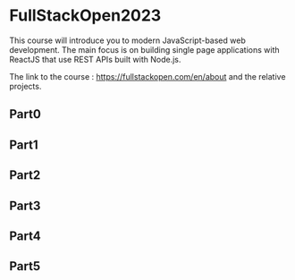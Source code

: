 # FullStackOpen2023

This course will introduce you to modern JavaScript-based web development. The main focus is on building single page applications with ReactJS that use REST APIs built with Node.js.

The link to the course : https://fullstackopen.com/en/about and the relative projects.

## Part0

## Part1

## Part2

## Part3

## Part4

## Part5

